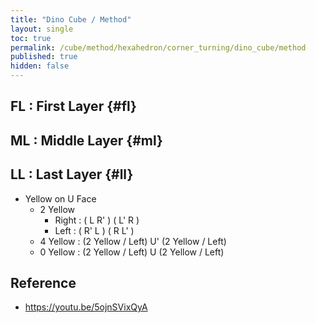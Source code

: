 ```yaml
---
title: "Dino Cube / Method"
layout: single
toc: true
permalink: /cube/method/hexahedron/corner_turning/dino_cube/method
published: true
hidden: false
---
```


<head>
  <base target="_blank">
  <link
    rel   = "stylesheet"
    type  = "text/css"
    href  = "/assets/css/twisty/Hexahedron/Dino_Cube.css"
  >
  <script
    src   = "https://cdn.cubing.net/js/cubing/twisty"
    type  = "module"
    defer
  ></script>
</head>



## FL : First Layer {#fl}



## ML : Middle Layer {#ml}



## LL : Last Layer {#ll}

- Yellow on U Face
  - 2 Yellow
    - Right : ( L R' ) ( L' R )
      <div class="twisty-wrapper">
        <twisty-player
          experimental-puzzle-description = "c v 0.577350269189626"
          camera-latitude                 = 45
          camera-longitude                = 30
          experimental-stickering         = "full"
          alg                             = "UFL UFR' UFL' UFR"
          experimental-setup-alg          = "Fv2"
          experimental-setup-anchor       = "end"
          tempo-scale                     = "1.3"
          viewer-link                     = "experimental-twizzle-explorer"
        ></twisty-player>
      </div>
    - Left : ( R' L ) ( R L' )
      <div class="twisty-wrapper">
        <twisty-player
          experimental-puzzle-description = "c v 0.577350269189626"
          camera-latitude                 = 45
          camera-longitude                = 30
          experimental-stickering         = "full"
          alg                             = "UFR' UFL UFR UFL'"
          experimental-setup-alg          = "Fv2"
          experimental-setup-anchor       = "end"
          tempo-scale                     = "1.3"
          viewer-link                     = "experimental-twizzle-explorer"
        ></twisty-player>
      </div>
  - 4 Yellow : (2 Yellow / Left) U' (2 Yellow / Left)
    <div class="twisty-wrapper">
      <twisty-player
        experimental-puzzle-description = "c v 0.577350269189626"
        camera-latitude                 = 45
        camera-longitude                = 30
        experimental-stickering         = "full"
        alg                             = "UFR' UFL UFR UFL' Uv' UFR' UFL UFR UFL'"
        experimental-setup-alg          = "Fv2"
        experimental-setup-anchor       = "end"
        tempo-scale                     = "1.3"
        viewer-link                     = "experimental-twizzle-explorer"
      ></twisty-player>
    </div>
  - 0 Yellow : (2 Yellow / Left) U (2 Yellow / Left)
    <div class="twisty-wrapper">
      <twisty-player
        experimental-puzzle-description = "c v 0.577350269189626"
        camera-latitude                 = 45
        camera-longitude                = 30
        experimental-stickering         = "full"
        alg                             = "UFR' UFL UFR UFL' Uv UFR' UFL UFR UFL'"
        experimental-setup-alg          = "Fv2"
        experimental-setup-anchor       = "end"
        tempo-scale                     = "1.3"
        viewer-link                     = "experimental-twizzle-explorer"
      ></twisty-player>
    </div>



## Reference

- <https://youtu.be/5ojnSVixQyA>
